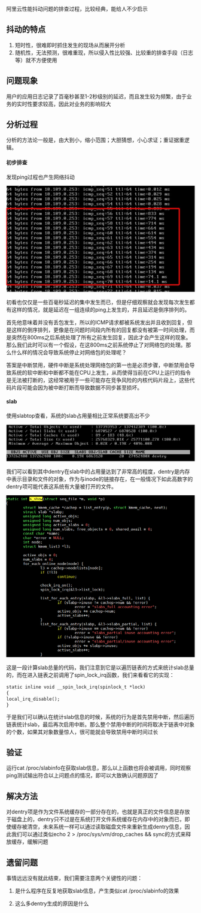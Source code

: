 阿里云性能抖动问题的排查过程，比较经典，能给人不少启示

## 抖动的特点

1. 短时性，很难即时抓住发生的现场从而展开分析
2. 随机性，无法预测，很难重现，所以侵入性比较强、比较重的排查手段（日志等）就不方便使用

## 问题现象

用户的应用日志记录了百毫秒甚至1-2秒级别的延迟，而且发生较为频繁，由于业务的实时性要求较高，因此对业务的影响较大

## 分析过程

分析的方法论一般是，由大到小，缩小范围；大胆猜想，小心求证；重证据重逻辑。

#### 初步排查

发现ping过程也产生网络抖动

![972e4efd5dee3da1bbb10b031c942aa8.png](pic/阿里云性能抖动问题排查/972e4efd5dee3da1bbb10b031c942aa8.png)

初看也仅仅是一些百毫秒延迟的集中发生而已，但是仔细观察就会发现每次发生都有这样的情况，就是延迟在一组连续的ping上发生的，并且延迟是倒序排列的。

首先他意味着并没有丢包发生，所以的ICMP请求都被系统发出并且收到回复，但是这样的倒序排列，更像是在问题时间段内所有的回复都没有被第一时间处理，而是突然在800ms之后系统处理了所有之前发生回复，因此才会产生这样的现象。那么我们此时可以有一个假设，在这800ms之前系统停止了对网络包的处理。那么什么样的情况会导致系统停止对网络包的处理呢？

答案是中断禁用，硬件中断是系统处理网络包的第一也是必须步骤，中断禁用会导致系统的软中断和中断都不能在CPU上发生，从而使得当前在CPU上运行的指令是无法被打断的，这经常被用于一些可能存在竞争风险的内核代码片段上，这些代码片段可能会因为被中断打断而导致数据不同步甚至损坏。

#### slab

使用slabtop查看，系统的slab占用量相比正常系统要高出不少

![c17c74d3ae68413464f3543dd848da2d.png](pic/阿里云性能抖动问题排查/c17c74d3ae68413464f3543dd848da2d.png)

我们可以看到其中dentry在slab中的占用量达到了非常高的程度，dentry是内存中表示目录和文件的对象，作为与inode的链接存在，在一般情况下如此高数字的dentry项可能代表这系统有大量被打开的文件。

![ad5938723f0e2695a393412e2f8f3336.png](pic/阿里云性能抖动问题排查/ad5938723f0e2695a393412e2f8f3336.png)

这是一段计算slab总量的代码，我们注意到它是以遍历链表的方式来统计slab总量的，而在进入链表之前调用了spin_lock_irq函数，我们来看看它的实现：

```
static inline void __spin_lock_irq(spinlock_t *lock)
{
local_irq_disable();
}
```



于是我们可以确认在统计slab信息的时候，系统的行为是首先禁用中断，然后遍历链表统计slab，最后再次启用中断。那么整个禁用中断的时间将取决于链表中对象的个数，如果其对象数量惊人，很可能就会导致禁用中断时间过长

## 验证

运行cat /proc/slabinfo在获取slab信息，那么以上函数也将会被调用，同时观察ping测试输出符合以上问题点的情况，即可以大致确认问题原因了

## 解决方法

对dentry项是作为文件系统缓存的一部分存在的，也就是真正的文件信息是存放于磁盘上的，dentry只不过是在系统打开文件系统缓存在内存中的对象而已，即使缓存被清空，未来系统一样可以通过读取磁盘文件来重新生成dentry信息，因此我们可以通过类似echo 2 > /proc/sys/vm/drop_caches && sync的方式来释放缓存，缓解问题



## 遗留问题

事情远远没有就此结束，我们需要注意两个关键性的问题：

1. 是什么程序在反复地获取slab信息，产生类似cat /proc/slabinfo的效果

2. 这么多dentry生成的原因是什么